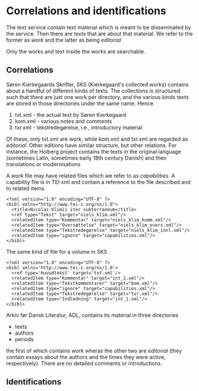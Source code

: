 
# Correlations and identifications

The text service contain text material which is meant to be
disseminated by the service. Then there are texts that are about that
material. We refer to the former as *work* and the latter as being
*editorial*

Only the works and text inside the works are searchable.

## Correlations

Søren Kierkegaards Skrifter, SKS (Kierkegaard's collected works)
contains about a handful of different kinds of texts. The collections
is structured such that there are just one work per directory, and the
various kinds texts are stored in those directories under the same
name. Hence

1. txt.xml - the actual text by Søren Kierkegaard
2. kom.xml - various notes and comments
3. txr.xml - tekstredegørelse, i.e., introductory material

Of these, only txt.xml are *work*, while kom.xml and txr.xml are
regarded as *editorial*. Other editions have similar structure, but
other relations. For instance, the Holberg project contains the texts
in the original language (sometimes Latin, sometimes early 18th
century Danish) and then translations or modernisations

A *work* file may have related files which we refer to as
*capabilities*. A capability file is in TEI xml and contain a
reference to the file described and to related items.

```
<?xml version="1.0" encoding="UTF-8" ?>
<bibl xmlns="http://www.tei-c.org/ns/1.0">
  <title>Nicolai Klimii iter subterraneum</title>
  <ref type="Tekst" target="niels_klim.xml"/>
  <relatedItem type="Kommentar" target="niels_klim_komm.xml"/>
  <relatedItem type="Oversættelse" target="niels_klim_overs.xml"/>
  <relatedItem type="Tekstredegørelse" target="niels_klim_innl.xml"/>
  <relatedItem type="ignore" target="capabilities.xml"/>	
</bibl>

```

The same kind of file for a volume in SKS

```
<?xml version="1.0" encoding="UTF-8" ?>
<bibl xmlns='http://www.tei-c.org/ns/1.0'>
  <ref type='Huvudtekst' target='txt.xml'/>
  <relatedItem type="Kommentar" target="int_2.xml"/>
  <relatedItem type="Tekstkommentarer" target="kom.xml"/>
  <relatedItem type="ignore" target="capabilities.xml"/>
  <relatedItem type="Tekstredegørelse" target="txr.xml"/>
  <relatedItem type="Indledning" target="int_1.xml"/>
</bibl>

```

Arkiv før Dansk Literatur, ADL, contains its material in
three directories

* texts
* authors
* periods

the first of which contains *work* wheras the other two are
*editorial* (they contain essays about the authors and the times they
were active, respectively). There are no detailed comments or
introductions.

 

## Identifications
